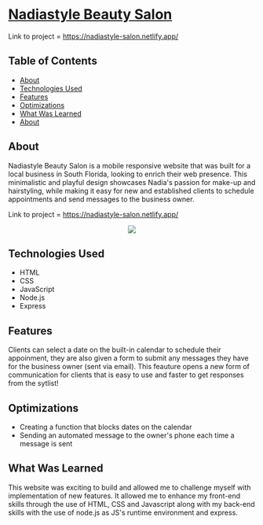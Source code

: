 # <a href = "https://nadiastyle-salon.netlify.app/" target="_blank">Nadiastyle Beauty Salon</a>
Link to project = https://nadiastyle-salon.netlify.app/

## Table of Contents  
- [About](##About)  
- [Technologies Used](##Technologies-Used)  
- [Features](##Features)  
- [Optimizations](##Optimizations)  
- [What Was Learned](##What-Was-Learned)  
- [About](##About)  
<a name="About"/>
<a name="Technologies Used"/>
<a name="Features"/>
<a name="Optimizations"/>
<a name="What Was Learned"/>

## About
Nadiastyle Beauty Salon is a mobile responsive website that was built for a local business in South Florida, looking to enrich their web presence. This minimalistic and playful design showcases Nadia's passion for make-up and hairstyling, while making it easy for new and established clients to schedule appointments and send messages to the business owner.

Link to project = https://nadiastyle-salon.netlify.app/

<div align="center">
<img src = "https://user-images.githubusercontent.com/101753940/176965439-2d129f74-232b-458e-941f-82f49f979698.gif">
</div>


## Technologies Used
* HTML
* CSS
* JavaScript
* Node.js
* Express

## Features
Clients can select a date on the built-in calendar to schedule their appoinment, they are also given a form to submit any messages they have for the business owner (sent via email). This feauture opens a new form of communication for clients that is easy to use and faster to get responses from the sytlist!

## Optimizations
* Creating a function that blocks dates on the calendar
* Sending an automated message to the owner's phone each time a message is sent

## What Was Learned
This website was exciting to build and allowed me to challenge myself with implementation of new features. It allowed me to enhance my front-end skills through the use of HTML, CSS and Javascript along with my back-end skills with the use of node.js as JS's runtime environment and express. 
